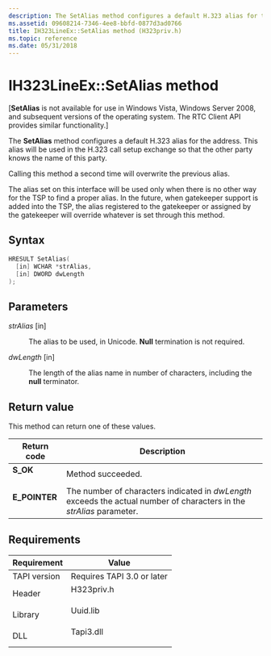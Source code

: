 ```yaml
---
description: The SetAlias method configures a default H.323 alias for the address. This alias will be used in the H.323 call setup exchange so that the other party knows the name of this party.
ms.assetid: 09608214-7346-4ee8-bbfd-0877d3ad0766
title: IH323LineEx::SetAlias method (H323priv.h)
ms.topic: reference
ms.date: 05/31/2018
---
```


# IH323LineEx::SetAlias method

\[**SetAlias** is not available for use in Windows Vista, Windows Server 2008, and subsequent versions of the operating system. The RTC Client API provides similar functionality.\]

The **SetAlias** method configures a default H.323 alias for the address. This alias will be used in the H.323 call setup exchange so that the other party knows the name of this party.

Calling this method a second time will overwrite the previous alias.

The alias set on this interface will be used only when there is no other way for the TSP to find a proper alias. In the future, when gatekeeper support is added into the TSP, the alias registered to the gatekeeper or assigned by the gatekeeper will override whatever is set through this method.

## Syntax


```C++
HRESULT SetAlias(
  [in] WCHAR *strAlias,
  [in] DWORD dwLength
);
```



## Parameters

<dl> <dt>

*strAlias* \[in\]
</dt> <dd>

The alias to be used, in Unicode. **Null** termination is not required.

</dd> <dt>

*dwLength* \[in\]
</dt> <dd>

The length of the alias name in number of characters, including the **null** terminator.

</dd> </dl>

## Return value

This method can return one of these values.



| Return code                                                                               | Description                                                                                                                      |
|-------------------------------------------------------------------------------------------|----------------------------------------------------------------------------------------------------------------------------------|
| <dl> <dt>**S\_OK**</dt> </dl>      | Method succeeded.<br/>                                                                                                     |
| <dl> <dt>**E\_POINTER**</dt> </dl> | The number of characters indicated in *dwLength* exceeds the actual number of characters in the *strAlias* parameter.<br/> |



 

## Requirements



| Requirement | Value |
|-------------------------|---------------------------------------------------------------------------------------|
| TAPI version<br/> | Requires TAPI 3.0 or later<br/>                                                 |
| Header<br/>       | <dl> <dt>H323priv.h</dt> </dl> |
| Library<br/>      | <dl> <dt>Uuid.lib</dt> </dl>   |
| DLL<br/>          | <dl> <dt>Tapi3.dll</dt> </dl>  |



 

 




